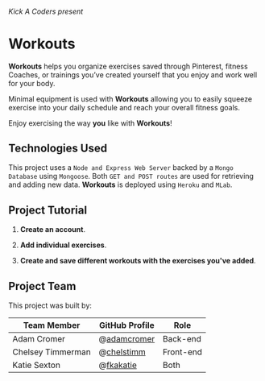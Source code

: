 ###### Kick A Coders present ######
# Workouts #

**Workouts** helps you organize exercises saved through Pinterest, fitness Coaches, or trainings you’ve created yourself that you enjoy and work well for your body. 

Minimal equipment is used with **Workouts** allowing you to easily squeeze exercise into your daily schedule and reach your overall fitness goals. 

Enjoy exercising the way **you** like with **Workouts**!

## Technologies Used ##

This project uses a `Node and Express Web Server` backed by a `Mongo Database` using `Mongoose`. Both `GET and POST routes` are used for retrieving and adding new data. **Workouts** is deployed using `Heroku` and `MLab`.

## Project Tutorial ## 

1. **Create an account**.

2. **Add individual exercises**.

3. **Create and save different workouts with the exercises you've added**.

## Project Team ##

This project was built by:

| Team Member       | GitHub Profile | Role          |
| ----------------- | -------------- | ------------- |
| Adam Cromer       | @[adamcromer](https://github.com/adamcromer)     | Back-end   |
| Chelsey Timmerman | @[chelstimm](https://github.com/chelstimm)       | Front-end  |
| Katie Sexton      | @[fkakatie](https://github.com/fkakatie)         | Both |
